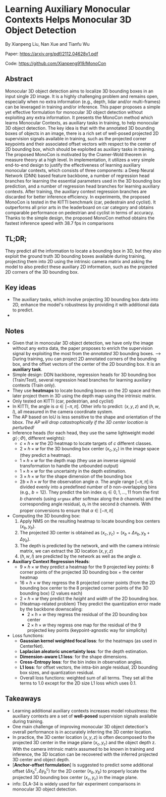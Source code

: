 # Learning Auxiliary Monocular Contexts Helps Monocular 3D Object Detection
By Xianpeng Liu, Nan Xue and Tianfu Wu

Paper: https://arxiv.org/pdf/2112.04628v1.pdf

Code: https://github.com/Xianpeng919/MonoCon

## Abstract
Monocular 3D object detection aims to localize 3D bounding boxes in an input single 2D image. It is a highly challenging problem and remains open, especially when no extra information (e.g., depth, lidar and/or multi-frames) can be leveraged in training and/or inference. This paper proposes a simple yet effective formulation for monocular 3D object detection without exploiting any extra information. It presents the MonoCon method which learns Monocular Contexts, as auxiliary tasks in training, to help monocular 3D object detection. The key idea is that with the annotated 3D bounding boxes of objects in an image, there is a rich set of well-posed projected 2D supervision signals available in training, such as the projected corner keypoints and their associated offset vectors with respect to the center of 2D bounding box, which should be exploited as auxiliary tasks in training. The proposed MonoCon is motivated by the Cramer-Wold theorem in measure theory at a high level. In implementation, it utilizes a very simple end-to-end design to justify the effectiveness of learning auxiliary monocular contexts, which consists of three components: a Deep Neural Network (DNN) based feature backbone, a number of regression head branches for learning the essential parameters used in the 3D bounding box prediction, and a number of regression head branches for learning auxiliary contexts. After training, the auxiliary context regression branches are discarded for better inference efficiency. In experiments, the proposed MonoCon is tested in the KITTI benchmark (car, pedestrain and cyclist). It outperforms all prior arts in the leaderboard on car category and obtains comparable performance on pedestrian and cyclist in terms of accuracy. Thanks to the simple design, the proposed MonoCon method obtains the fastest inference speed with 38.7 fps in comparisons

## TL;DR;
They predict all the information to locate a bounding box in 3D, but they also exploit the ground truth 3D bounding boxes available during training, projecting them into 2D using the intrinsic camera matrix and asking the model to also predict these auxiliary 2D information, such as the projected 2D corners of the 3D bounding box.

## Key ideas
- The auxiliary tasks, which involve projecting 3D bounding box data into 2D, enhance the model's robustness by providing it with additional data to predict.
- 

## Notes
- Given that in monocular 3D object detection, we have only the image without any extra data, the paper proposes to enrich the supervision signal by exploiting the most from the _annotated_ 3D bounding boxes. --> During training, you can project 2D annotated corners of the bounding box, and the offset vectors of the center of the 2D bounding box. It is an **auxiliary task**.
- Simple design: DDN backbone, regression heads for 3D bounding box (Train/Test), several regression head branches for learning auxiliary contexts (Train only).
- They use **heatmaps** to locate bounding boxes on the 2D space and then later project them in 3D using the depth map using the intrinsic matrix.
- Only tested on KITTI (car, pedestrian, and cyclist)
- In KITTI, the angle is $\alpha \in [−\pi, \pi]$. Other info to predict: $(x,y,z)$ and $(h,w,l)$, all measured in the camera coordinate system.
- The AP based on IoU is less sensitive to the shape and orientation of the bbox. *The AP will drop catastrophically if the 3D center location is perturbed!*
- Inference heads (for each head, they use the same lightweight model $g(\cdot;\Phi)$, different weights):
  - $c \times h \times w$ the 2D heatmap to locate targets of $c$ different classes.
  - $2 \times h \times w$ for the 3D bounding box center $(x_c,y_c)$ in the image space (they predict a heatmap).
  - $1 \times h \times w$ for the depth map (they use an inverse sigmoid transformation to handle the unbounded output)
  - $1 \times h \times w$ for the uncertainty in the depth estimation.
  - $3 \times h \times w$ for the shape dimension of the bounding box
  - $2b \times h \times w$ for the observation angle $\alpha$. The angle range $[-\pi,\pi]$ is divided evenly into a predefined number of $b$ non-overlapping bins (e.g., $b=12$). They predict the bin index $\alpha_i \in {0,1,\dots,11}$ from the first $b$ channels (using ``argmax`` after softmax along the $b$ channels) and the corresponding angle residual, $\alpha_r$ in the second $b$ channels. With proper conversions to ensure that $\alpha \in [-\pi,\pi]$
- Computing the 3D bounding box:
  1. Apply NMS on the resulting heatmap to locate bounding box centers $(x_b, y_b)$.
  2. The projected 3D center is obtained as $(x_c,y_c) = (x_b+\Delta{x_b},y_b+\Delta{y_b})$.
  3. The depth is predicted by the network, and with the camera intrinsic matrix, we can extract the 3D location $(x,y,z)$
  4. $(h,w,l)$ are predicted by the network as well as the angle $\alpha$.
- **Auxiliary Context Regression Heads**:
  - $9 \times h \times w$ they predict a heatmap for the 9 projected key points: 8 corner points of the projected 3D bounding box + the center heatmap
  - $16 \times h \times w$ they regress the 8 projected corner points (from the 2D bounding box center to the 8 projected corner points of the 3D bounding box) (2 values each)
  - $2 \times h \times w$ they predict the _height_ and _width_ of the 2D bounding box.
  - (Heatmap-related problem) They predict the quantization error made by the backbone downscaling:
    - $2 \times h \times w$ they regress the residual of the 2D bounding box center
    - $2 \times h \times w$ they regress one map for the residual of the 9 projected key points (keypoint-agnostic way for simplicity)
- Loss functions:
  - **Gaussian kernel weighted focal loss**: for the heatmaps (as used in CenterNet).
  - **Laplacian aleatoric uncertainty loss**: for the depth estimation.
  - **Dimension-aware L1 loss**: for the shape dimensions.
  - **Cross-Entropy loss**: for the bin index in observation angles.
  - **L1 loss**: for offset vectors, the intra-bin angle residual, 2D bounding box sizes, and quantization residual.
  - Overall loss functions: weighted sum of all terms. They set all the terms to $1.0$ except for the 2D size L1 loss which uses 0.1.
## Takeaways
- Learning additional auxiliary contexts increases model robustness: the auxiliary contexts are a set of **well-posed** supervision signals available during training.
- One main challenge of improving monocular 3D object detection's overall performance is in accurately inferring the 3D center location.
- In practice, the 3D center location $(x, y, z)$ is often decomposed to the projected 3D center in the image plane $(x_c, y_c)$ and the object depth z. With the camera intrinsic matrix assumed to be known in training and inference, the 3D location can be recovered with the inferred projected 3D center and object depth.
- [**Anchor-offset formulation**] Is suggested to predict some additional offset $(\Delta{x}_b^c,\Delta{y}_b^c)$ for the 2D center $(x_b, y_b)$ to properly locate the projected 3D bounding box center $(x_c,y_c)$ in the image plane.
- info: DLA-34 is widely used for fair experiment comparisons in monocular 3D object detection.
